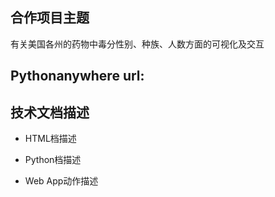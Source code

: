 ## 合作项目主题

有关美国各州的药物中毒分性别、种族、人数方面的可视化及交互

## Pythonanywhere url: []()

## 技术文档描述

- HTML档描述



- Python档描述



- Web App动作描述



